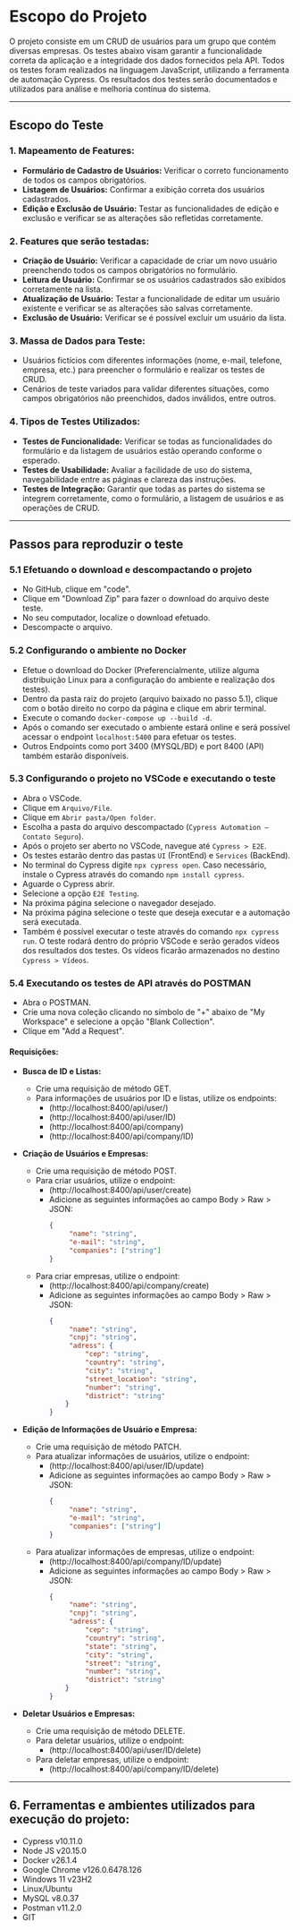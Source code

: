 # Escopo do Projeto

O projeto consiste em um CRUD de usuários para um grupo que contém diversas empresas. Os testes abaixo visam garantir a funcionalidade correta da aplicação e a integridade dos dados fornecidos pela API. Todos os testes foram realizados na linguagem JavaScript, utilizando a ferramenta de automação Cypress. Os resultados dos testes serão documentados e utilizados para análise e melhoria contínua do sistema.

---

## Escopo do Teste

### 1. Mapeamento de Features:
- **Formulário de Cadastro de Usuários:** Verificar o correto funcionamento de todos os campos obrigatórios.
- **Listagem de Usuários:** Confirmar a exibição correta dos usuários cadastrados.
- **Edição e Exclusão de Usuário:** Testar as funcionalidades de edição e exclusão e verificar se as alterações são refletidas corretamente.

### 2. Features que serão testadas:
- **Criação de Usuário:** Verificar a capacidade de criar um novo usuário preenchendo todos os campos obrigatórios no formulário.
- **Leitura de Usuário:** Confirmar se os usuários cadastrados são exibidos corretamente na lista.
- **Atualização de Usuário:** Testar a funcionalidade de editar um usuário existente e verificar se as alterações são salvas corretamente.
- **Exclusão de Usuário:** Verificar se é possível excluir um usuário da lista.

### 3. Massa de Dados para Teste:
- Usuários fictícios com diferentes informações (nome, e-mail, telefone, empresa, etc.) para preencher o formulário e realizar os testes de CRUD.
- Cenários de teste variados para validar diferentes situações, como campos obrigatórios não preenchidos, dados inválidos, entre outros.

### 4. Tipos de Testes Utilizados:
- **Testes de Funcionalidade:** Verificar se todas as funcionalidades do formulário e da listagem de usuários estão operando conforme o esperado.
- **Testes de Usabilidade:** Avaliar a facilidade de uso do sistema, navegabilidade entre as páginas e clareza das instruções.
- **Testes de Integração:** Garantir que todas as partes do sistema se integrem corretamente, como o formulário, a listagem de usuários e as operações de CRUD.

---

## Passos para reproduzir o teste

### 5.1 Efetuando o download e descompactando o projeto
- No GitHub, clique em "code".
- Clique em "Download Zip" para fazer o download do arquivo deste teste.
- No seu computador, localize o download efetuado.
- Descompacte o arquivo.

### 5.2 Configurando o ambiente no Docker
- Efetue o download do Docker (Preferencialmente, utilize alguma distribuição Linux para a configuração do ambiente e realização dos testes).
- Dentro da pasta raiz do projeto (arquivo baixado no passo 5.1), clique com o botão direito no corpo da página e clique em abrir terminal.
- Execute o comando `docker-compose up --build -d`.
- Após o comando ser executado o ambiente estará online e será possível acessar o endpoint `localhost:5400` para efetuar os testes.
- Outros Endpoints como port 3400 (MYSQL/BD) e port 8400 (API) também estarão disponíveis.

### 5.3 Configurando o projeto no VSCode e executando o teste
- Abra o VSCode.
- Clique em `Arquivo/File`.
- Clique em `Abrir pasta/Open folder`.
- Escolha a pasta do arquivo descompactado (`Cypress Automation – Contato Seguro`).
- Após o projeto ser aberto no VSCode, navegue até `Cypress > E2E`.
- Os testes estarão dentro das pastas `UI` (FrontEnd) e `Services` (BackEnd).
- No terminal do Cypress digite `npx cypress open`. Caso necessário, instale o Cypress através do comando `npm install cypress`.
- Aguarde o Cypress abrir.
- Selecione a opção `E2E Testing`.
- Na próxima página selecione o navegador desejado.
- Na próxima página selecione o teste que deseja executar e a automação será executada.
- Também é possível executar o teste através do comando `npx cypress run`. O teste rodará dentro do próprio VSCode e serão gerados vídeos dos resultados dos testes. Os vídeos ficarão armazenados no destino `Cypress > Vídeos`.

### 5.4 Executando os testes de API através do POSTMAN

- Abra o POSTMAN.
- Crie uma nova coleção clicando no símbolo de "+" abaixo de "My Workspace" e selecione a opção "Blank Collection".
- Clique em "Add a Request".

#### Requisições:

- **Busca de ID e Listas:**
  - Crie uma requisição de método GET.
  - Para informações de usuários por ID e listas, utilize os endpoints:
    - (http://localhost:8400/api/user/)
    - (http://localhost:8400/api/user/ID)
    - (http://localhost:8400/api/company)
    - (http://localhost:8400/api/company/ID)

- **Criação de Usuários e Empresas:**
  - Crie uma requisição de método POST.
  - Para criar usuários, utilize o endpoint:
    - (http://localhost:8400/api/user/create)
    - Adicione as seguintes informações ao campo Body > Raw > JSON:
      ```json
      {
           "name": "string",
           "e-mail": "string",
           "companies": ["string"]
      }
      ```
  - Para criar empresas, utilize o endpoint:
    - (http://localhost:8400/api/company/create)
    - Adicione as seguintes informações ao campo Body > Raw > JSON:
      ```json
      {
           "name": "string",
           "cnpj": "string",
           "adress": {
               "cep": "string",
               "country": "string",
               "city": "string",
               "street_location": "string",
               "number": "string",
               "district": "string"
          }
      }
      ```

- **Edição de Informações de Usuário e Empresa:**
  - Crie uma requisição de método PATCH.
  - Para atualizar informações de usuários, utilize o endpoint:
    - (http://localhost:8400/api/user/ID/update)
    - Adicione as seguintes informações ao campo Body > Raw > JSON:
      ```json
      {
           "name": "string",
           "e-mail": "string",
           "companies": ["string"]
      }
      ```
  - Para atualizar informações de empresas, utilize o endpoint:
    - (http://localhost:8400/api/company/ID/update)
    - Adicione as seguintes informações ao campo Body > Raw > JSON:
      ```json
      {
           "name": "string",
           "cnpj": "string",
           "adress": {
               "cep": "string",
               "country": "string",
               "state": "string",
               "city": "string",
               "street": "string",
               "number": "string",
               "district": "string"
          }
      }
      ```

- **Deletar Usuários e Empresas:**
  - Crie uma requisição de método DELETE.
  - Para deletar usuários, utilize o endpoint:
    - (http://localhost:8400/api/user/ID/delete)
  - Para deletar empresas, utilize o endpoint:
    - (http://localhost:8400/api/company/ID/delete)

---

## 6. Ferramentas e ambientes utilizados para execução do projeto:
- Cypress v10.11.0
- Node JS v20.15.0
- Docker v26.1.4
- Google Chrome v126.0.6478.126
- Windows 11 v23H2
- Linux/Ubuntu 
- MySQL v8.0.37
- Postman v11.2.0
- GIT
